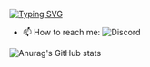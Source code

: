 [![Typing SVG](https://readme-typing-svg.herokuapp.com?color=F7F7F7&lines=Hi+there+%F0%9F%91%8B;Hola+%F0%9F%91%8B;Cze%C5%9B%C4%87+%F0%9F%91%8B;Salut+%F0%9F%91%8B;Hallo+daar+%F0%9F%91%8B)](https://git.io/typing-svg)

- 📫 How to reach me: ![Discord](https://img.shields.io/badge/%3CBeventar2194%3E-%237289DA.svg?style=for-the-badge&logo=discord&logoColor=white)

![Anurag's GitHub stats](https://github-readme-stats.vercel.app/api?username=Beventar&show_icons=true&theme=radical)
